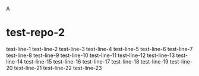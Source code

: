 
A
# test-repo-2
test-line-1
test-line-2
test-line-3
test-line-4
test-line-5
test-line-6
test-line-7
test-line-8
test-line-9
test-line-10
test-line-11
test-line-12
test-line-13
test-line-14
test-line-15
test-line-16
test-line-17
test-line-18
test-line-19
test-line-20
test-line-21
test-line-22
test-line-23
